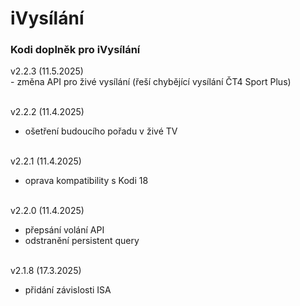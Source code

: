 <h1>iVysílání</h1>
<p>
<h3>Kodi doplněk pro iVysílání</h3>
<p>
v2.2.3 (11.5.2025)<br>
- změna API pro živé vysílání (řeší chybějící vysílání ČT4 Sport Plus)<br><br>

v2.2.2 (11.4.2025)<br>
- ošetření budoucího pořadu v živé TV<br><br>

v2.2.1 (11.4.2025)<br>
- oprava kompatibility s Kodi 18<br><br>

v2.2.0 (11.4.2025)<br>
- přepsání volání API<br>
- odstranění persistent query<br><br>

v2.1.8 (17.3.2025)<br>
- přidání závislosti ISA<br><br>
</p>
